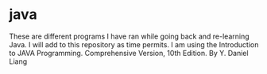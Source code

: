 # java
These are different programs I have ran while going back and re-learning Java. I will add to this repository as time permits. I am using the Introduction to JAVA Programming. Comprehensive Version, 10th Edition. By Y. Daniel Liang
